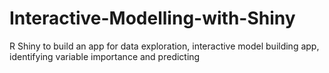 # Interactive-Modelling-with-Shiny
R Shiny to build an app for data exploration, interactive model building app, identifying variable importance and predicting
